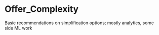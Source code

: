 # Offer_Complexity
Basic recommendations on simplification options; mostly analytics, some side ML work
